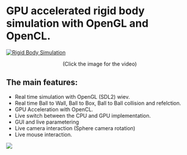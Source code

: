 # GPU accelerated rigid body simulation with OpenGL and OpenCL.

[![Rigid Body Simulation](https://github.com/SandorBalazsHU/elte-ik-gpgpu-rigid-body-simulation/blob/master/Images/Img01.jpg)](https://www.youtube.com/watch?v=ky2dFqLJdGQ)
<center>(Click the image for the video)</center>

## The main features:
* Real time simulation with OpenGL (SDL2) wiev.
* Real time Ball to Wall, Ball to Box, Ball to Ball collision and refelction.
* GPU Acceleration with OpenCL.
* Live switch between the CPU and GPU implementation.
* GUI and live parametering
* Live camera interaction (Sphere camera rotation)
* Live mouse interaction.

![](https://github.com/SandorBalazsHU/elte-ik-gpgpu-rigid-body-simulation/blob/master/Images/Img05.jpg)